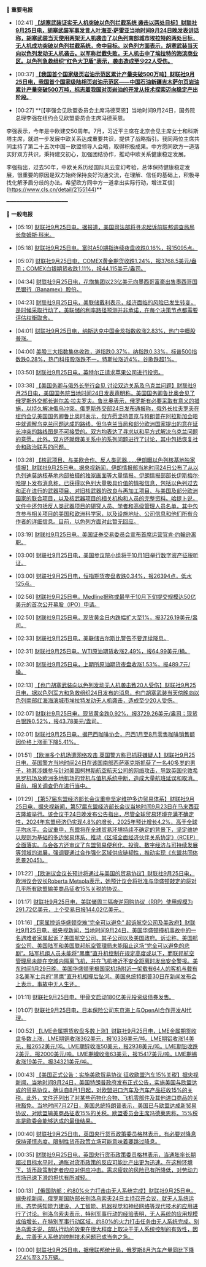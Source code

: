 **🔴 重要电报**

  - [02:41] **[【胡塞武装证实无人机突破以色列拦截系统 袭击以两处目标】财联社9月25日电，胡塞武装军事发言人叶海亚·萨雷亚当地时间9月24日晚发表讲话称，胡塞武装当天使用两架无人机袭击了以色列南部城市埃拉特的两处目标，无人机成功突破以色列拦截系统，命中目标。以色列方面表示，胡塞武装当天向以色列发动无人机袭击。以军称拦截失败，无人机击中了埃拉特的海滨商业区。以色列急救组织“红色大卫盾”表示，袭击造成至少22人受伤。](https://www.cls.cn/detail/2155168)**

  - [00:37] **[【我国首个国家级页岩油示范区累计产量突破500万吨】财联社9月25日电，我国首个国家级陆相页岩油示范区——中国石油新疆吉木萨尔页岩油累计产量突破500万吨，标志着我国对页岩油的开发从技术探索迈向稳定产出阶段。](https://www.cls.cn/detail/2155146)**

  - [00:27] **[【李强会见欧盟委员会主席冯德莱恩】当地时间9月24日，国务院总理李强在纽约会见欧盟委员会主席冯德莱恩。

李强表示，今年是中欧建交50周年。7月，习近平主席在北京会见主席女士和科斯塔主席，就进一步发展中欧关系达成重要共识，提供了战略指引。我同两位主席共同主持了第二十五次中国－欧盟领导人会晤，取得积极成果。中方愿同欧方一道落实好双方共识，秉持建交初心，加强团结协作，推动中欧关系健康稳定发展。

李强指出，过去50年，中欧关系历经国际风云变幻考验，总体保持健康稳定发展，很重要的原因是双方始终保持良好沟通交流，在理解、信任的基础上，积极寻找化解矛盾分歧的办法。希望欧方同中方一道拿出实际行动，增进互信](https://www.cls.cn/detail/2155144)**

━━━━━━━━━━━━━━━━━━━

**📰 一般电报**

  - [05:19] [财联社9月25日电，据报道，美国司法部将寻求起诉前联邦调查局局长詹姆斯·科米。](https://www.cls.cn/detail/2155185)

  - [05:18] [财联社9月25日电，富时A50期指连续夜盘收跌0.16%，报15095点。](https://www.cls.cn/detail/2155184)

  - [05:07] [财联社9月25日电，COMEX黄金期货收跌1.24%，报3768.5美元/盎司；COMEX白银期货收跌1.11%，报44.115美元/盎司。](https://www.cls.cn/detail/2155183)

  - [04:34] [财联社9月25日电，花旗集团以23亿美元向墨西哥富豪出售墨西哥国民银行（Banamex）股份。](https://www.cls.cn/detail/2155181)

  - [04:23] [财联社9月25日电，美联储戴利表示，经济面临的风险已发生转变，是时候采取行动了，美联储的利率路径预测并非承诺，在每个决策节点都需要评估权衡取舍。](https://www.cls.cn/detail/2155180)

  - [04:01] [财联社9月25日电，纳斯达克中国金龙指数收涨2.83%，热门中概股普涨。](https://www.cls.cn/detail/2155179)

  - [04:00] [美股三大指数集体收跌，道指跌0.37%，纳指跌0.33%，标普500指数跌0.28%，热门科技股涨跌不一，特斯拉涨近4%，谷歌跌超1%。](https://www.cls.cn/detail/2155178)

  - [03:50] [财联社9月25日电，英特尔正请求苹果公司进行投资。](https://www.cls.cn/detail/2155177)

  - [03:38] [【美国务卿与俄外长举行会见 讨论双边关系及乌克兰问题】财联社9月25日电，美国国务院当地时间24日发表声明称，美国国务卿鲁比奥会见了俄罗斯外交部长谢尔盖·拉夫罗夫。鲁比奥表示，俄罗斯有必要采取有意义的措施，以持久解决俄乌冲突。俄罗斯外交部24日发布通报称，俄外长拉夫罗夫在纽约会见美国国务卿鲁比奥时表示，俄方愿坚持普京与特朗普在阿拉斯加会晤中就调解乌克兰问题达成的路线，但乌克兰当局和部分欧洲国家提出的意在延长冲突的路线图是不可接受的。双方均表达了寻求以和平方式解决乌克兰问题的意愿。此外，双方还就俄美关系中的系列问题进行了讨论，其中包括恢复社会和政治联系的问题。](https://www.cls.cn/detail/2155176)

  - [03:28] [【核武项目、与美欧合作、反人类武器……伊朗曝以色列核基地独家情报】财联社9月25日电，据央视新闻，伊朗情报部当地时间24日公布了从以色列迪莫纳核基地内部拍摄的独家画面等大量情报。伊朗情报部部长伊斯梅尔·哈提卜发布消息称，已获得以色列大量极具价值的情报信息，包括以色列过去和正在进行的武器项目、对旧核武器的改良与再加工项目、与美国及部分欧洲国家的联合项目，以及核武器项目的相关机构和人员的完整资料。哈提卜说，文件中还包括反人类武器项目的研究人员、学者和高级管理人员名单，其中包含参与相关项目的美国和欧洲科学家，以及设施地址、公司信息和他们所有合作者的详细信息。目前，以色列方面对此暂无回应。](https://www.cls.cn/detail/2155175)

  - [03:19] [财联社9月25日电，美国证券交易委员会宣布首席运营官肯·约翰逊离职。](https://www.cls.cn/detail/2155174)

  - [03:00] [财联社9月25日电，美国参议院小组将于10月1日举行数字资产征税听证。](https://www.cls.cn/detail/2155172)

  - [03:00] [财联社9月25日电，恒指期货夜盘收跌0.34%，报26394点，低水125点。](https://www.cls.cn/detail/2155171)

  - [02:56] [财联社9月25日电，Medline据称或最早于10月下旬提交规模达50亿美元的首次公开募股（IPO）申请。](https://www.cls.cn/detail/2155170)

  - [02:50] [财联社9月25日电，现货黄金日内跌幅扩大至1%，报3726.19美元/盎司。](https://www.cls.cn/detail/2155169)

  - [02:33] [财联社9月25日电，美联储古尔斯比警告不要连续降息。](https://www.cls.cn/detail/2155166)

  - [02:31] [财联社9月25日电，WTI原油期货收涨2.49%，报64.99美元/桶。](https://www.cls.cn/detail/2155165)

  - [02:30] [财联社9月25日电，上期所原油期货夜盘收涨1.53%，报489.7元/桶。](https://www.cls.cn/detail/2155164)

  - [02:13] [【也门胡塞武装向以色列发动无人机袭击致20人受伤】财联社9月25日电，据以色列军方和急救组织24日发布的消息，也门胡塞武装当天傍晚向以色列南部红海海滨城市埃拉特发动无人机袭击，造成至少20人受伤。](https://www.cls.cn/detail/2155163)

  - [02:07] [财联社9月25日电，现货黄金跌0.92%，报3729.26美元/盎司；现货白银跌0.52%，报43.78美元/盎司。](https://www.cls.cn/detail/2155162)

  - [02:01] [财联社9月25日电，据巴西咖啡协会，巴西1月至8月零售咖啡销售额因价格上涨而下降5.41%。](https://www.cls.cn/detail/2155161)

  - [01:51] [【欧洲多个机场遭网络攻击 英国警方称已抓获嫌疑人】财联社9月25日电，英国警方当地时间24日在该国南部西萨塞克斯抓获了一名40多岁的男子，称其涉嫌参与针对美国柯林斯航空航天公司的网络攻击，导致英国伦敦希思罗机场及欧洲多地机场的登机与值机系统中断，造成大量航班延误和取消。目前，相关调查仍在进行当中。](https://www.cls.cn/detail/2155160)

  - [01:29] [【第57届东盟经济部长会议重申坚定维护多边贸易体系】财联社9月25日电，据央视新闻，第57届东盟经济部长会议当地时间9月23日在马来西亚吉隆坡举行。该会议于24日晚发布公告指出，尽管全球贸易环境充满不确定性，2024年东盟经济仍实现4.8%的增长，2025年预计增长4.2%，高于全球平均水平。会议重申，东盟将在全球贸易环境持续不确定的背景下，坚定维护以规则为基础的多边贸易体系，推动《区域全面经济伙伴关系协定》（RCEP）全面落实。与会各方还审议了东盟贸易便利化、投资、数字经济与可持续发展等领域的进展，强调要通过合作强化区域供应链韧性，推动实现《东盟共同体愿景2045》。](https://www.cls.cn/detail/2155155)

  - [01:22] [【欧洲议会议长预计将通过与美国的贸易协议】财联社9月25日电，欧洲议会议长Roberta Metsola表示，她预计议会将批准与华盛顿敲定的将对几乎所有欧盟输美商品征收15%关税的协议。](https://www.cls.cn/detail/2155154)

  - [01:17] [财联社9月25日电，美联储周三隔夜逆回购协议（RRP）使用规模为291.72亿美元，上个交易日报144.02亿美元。](https://www.cls.cn/detail/2155153)

  - [01:16] [【家属控诉华盛顿空难“完全可以避免” 起诉航空公司及美政府】财联社9月25日电，据央视新闻，当地时间9月24日，美国华盛顿撞机事故中的一名遇难者家属起诉了美国航空公司、其子公司以及美国政府。诉讼称，美国航空公司、美国陆军和美国联邦航空管理局未能阻止这场“完全可以避免的悲剧”。陆军机组人员未能将“黑鹰”直升机控制在规定高度或以下，而联邦航空管理局未能在空域内隔离飞机，并在飞机接近不安全距离时发出安全警报。美东时间1月29日晚，美国华盛顿里根国家机场附近一架载有64人的客机与载有3名美军士兵的“黑鹰”直升机相撞后坠河。美国总统特朗普30日在新闻发布会上表示，事故中无人生还。](https://www.cls.cn/detail/2155152)

  - [01:11] [财联社9月25日电，甲骨文启动180亿美元投资级债券发售。](https://www.cls.cn/detail/2155151)

  - [01:07] [财联社9月25日电，日本保险公司东京海上与OpenAI合作开发AI代理。](https://www.cls.cn/detail/2155150)

  - [00:52] [【LME金属期货收盘多数上涨】财联社9月25日电，LME金属期货收盘多数上涨，LME期铜收涨362美元，报10336美元/吨。LME期铝收涨14美元，报2652美元/吨。LME期锌收涨50美元，报2938美元/吨。LME期铅收跌2美元，报2000美元/吨。LME期镍收涨63美元，报15417美元/吨。LME期锡收涨19美元，报34321美元/吨。](https://www.cls.cn/detail/2155149)

  - [00:43] [【美国正式公告：实施美欧贸易协议 征收欧盟汽车15%关税】据央视新闻，当地时间9月24日，美国特朗普政府发布正式公告，实施美国与欧盟达成的贸易协议，确认自8月1日起，对欧盟进口汽车及汽车产品征收15%的关税。此外，文件还列出了对某些药物化合物、飞机零部件及其他进口商品的关税豁免。当地时间7月27日，美国总统特朗普表示，美国已与欧盟达成新贸易协议，对欧盟输美商品征收15%的关税。欧盟委员会主席冯德莱恩称，15%税率是欧委会能够达成的最佳结果。](https://www.cls.cn/detail/2155148)

  - [00:40] [财联社9月25日电，英国央行货币政策委员格林表示，有必要对降息保持谨慎态度。限制性货币政策立场可能意味着要跳过降息。](https://www.cls.cn/detail/2155147)

  - [00:35] [财联社9月25日电，英国央行货币政策委员格林表示，当通胀率长期超过目标水平时，通胀对货币政策的反应可能比产出更为迅速。在这种环境下，货币政策制定者应应对供应冲击。需求疲软的风险已有所降低，对劳动力市场迅速下滑的担忧有所减轻。](https://www.cls.cn/detail/2155145)

  - [00:13] [【俄国防部：约80%火力打击由无人系统完成】财联社9月25日电，据央视新闻，俄罗斯国防部长别洛乌索夫24日主持召开会议，就无人系统运用、态势感知能力建设、人工智能、机器视觉和神经网络等现代技术的应用进行了讨论。别洛乌索夫表示，特别军事行动的经验表明，无人系统的应用规模成倍增长，在特别军事行动区域，约80%的火力打击任务由无人系统完成。别洛乌索夫说，部队行动的效果在很大程度上取决于无人系统控制的有效性，因此，完善无人系统的控制技术问题已成当务之急。](https://www.cls.cn/detail/2155143)

  - [00:00] [财联社9月25日电，据俄联邦统计局，俄罗斯8月汽车产量同比下降27.4%至3.75万辆。](https://www.cls.cn/detail/2155139)
